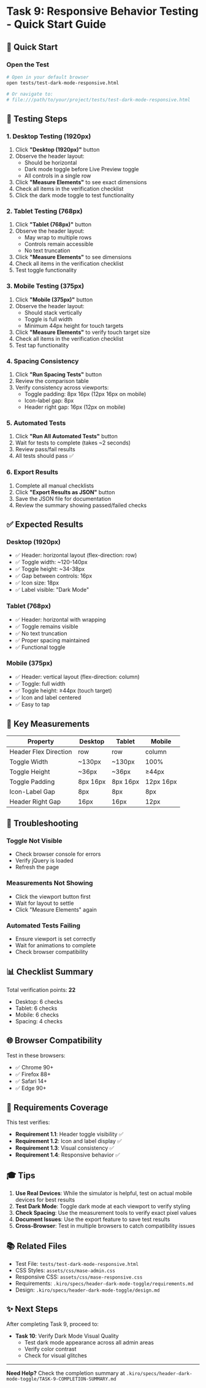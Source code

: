 # Task 9: Responsive Behavior Testing - Quick Start Guide

## 🚀 Quick Start

### Open the Test
```bash
# Open in your default browser
open tests/test-dark-mode-responsive.html

# Or navigate to:
# file:///path/to/your/project/tests/test-dark-mode-responsive.html
```

## 📱 Testing Steps

### 1. Desktop Testing (1920px)
1. Click **"Desktop (1920px)"** button
2. Observe the header layout:
   - Should be horizontal
   - Dark mode toggle before Live Preview toggle
   - All controls in a single row
3. Click **"Measure Elements"** to see exact dimensions
4. Check all items in the verification checklist
5. Click the dark mode toggle to test functionality

### 2. Tablet Testing (768px)
1. Click **"Tablet (768px)"** button
2. Observe the header layout:
   - May wrap to multiple rows
   - Controls remain accessible
   - No text truncation
3. Click **"Measure Elements"** to see dimensions
4. Check all items in the verification checklist
5. Test toggle functionality

### 3. Mobile Testing (375px)
1. Click **"Mobile (375px)"** button
2. Observe the header layout:
   - Should stack vertically
   - Toggle is full width
   - Minimum 44px height for touch targets
3. Click **"Measure Elements"** to verify touch target size
4. Check all items in the verification checklist
5. Test tap functionality

### 4. Spacing Consistency
1. Click **"Run Spacing Tests"** button
2. Review the comparison table
3. Verify consistency across viewports:
   - Toggle padding: 8px 16px (12px 16px on mobile)
   - Icon-label gap: 8px
   - Header right gap: 16px (12px on mobile)

### 5. Automated Tests
1. Click **"Run All Automated Tests"** button
2. Wait for tests to complete (takes ~2 seconds)
3. Review pass/fail results
4. All tests should pass ✅

### 6. Export Results
1. Complete all manual checklists
2. Click **"Export Results as JSON"** button
3. Save the JSON file for documentation
4. Review the summary showing passed/failed checks

## ✅ Expected Results

### Desktop (1920px)
- ✅ Header: horizontal layout (flex-direction: row)
- ✅ Toggle width: ~120-140px
- ✅ Toggle height: ~34-38px
- ✅ Gap between controls: 16px
- ✅ Icon size: 18px
- ✅ Label visible: "Dark Mode"

### Tablet (768px)
- ✅ Header: horizontal with wrapping
- ✅ Toggle remains visible
- ✅ No text truncation
- ✅ Proper spacing maintained
- ✅ Functional toggle

### Mobile (375px)
- ✅ Header: vertical layout (flex-direction: column)
- ✅ Toggle: full width
- ✅ Toggle height: ≥44px (touch target)
- ✅ Icon and label centered
- ✅ Easy to tap

## 🎯 Key Measurements

| Property | Desktop | Tablet | Mobile |
|----------|---------|--------|--------|
| Header Flex Direction | row | row | column |
| Toggle Width | ~130px | ~130px | 100% |
| Toggle Height | ~36px | ~36px | ≥44px |
| Toggle Padding | 8px 16px | 8px 16px | 12px 16px |
| Icon-Label Gap | 8px | 8px | 8px |
| Header Right Gap | 16px | 16px | 12px |

## 🐛 Troubleshooting

### Toggle Not Visible
- Check browser console for errors
- Verify jQuery is loaded
- Refresh the page

### Measurements Not Showing
- Click the viewport button first
- Wait for layout to settle
- Click "Measure Elements" again

### Automated Tests Failing
- Ensure viewport is set correctly
- Wait for animations to complete
- Check browser compatibility

## 📊 Checklist Summary

Total verification points: **22**
- Desktop: 6 checks
- Tablet: 6 checks
- Mobile: 6 checks
- Spacing: 4 checks

## 🌐 Browser Compatibility

Test in these browsers:
- ✅ Chrome 90+
- ✅ Firefox 88+
- ✅ Safari 14+
- ✅ Edge 90+

## 📝 Requirements Coverage

This test verifies:
- **Requirement 1.1**: Header toggle visibility ✅
- **Requirement 1.2**: Icon and label display ✅
- **Requirement 1.3**: Visual consistency ✅
- **Requirement 1.4**: Responsive behavior ✅

## 🎓 Tips

1. **Use Real Devices**: While the simulator is helpful, test on actual mobile devices for best results
2. **Test Dark Mode**: Toggle dark mode at each viewport to verify styling
3. **Check Spacing**: Use the measurement tools to verify exact pixel values
4. **Document Issues**: Use the export feature to save test results
5. **Cross-Browser**: Test in multiple browsers to catch compatibility issues

## 📚 Related Files

- Test File: `tests/test-dark-mode-responsive.html`
- CSS Styles: `assets/css/mase-admin.css`
- Responsive CSS: `assets/css/mase-responsive.css`
- Requirements: `.kiro/specs/header-dark-mode-toggle/requirements.md`
- Design: `.kiro/specs/header-dark-mode-toggle/design.md`

## ✨ Next Steps

After completing Task 9, proceed to:
- **Task 10**: Verify Dark Mode Visual Quality
  - Test dark mode appearance across all admin areas
  - Verify color contrast
  - Check for visual glitches

---

**Need Help?** Check the completion summary at `.kiro/specs/header-dark-mode-toggle/TASK-9-COMPLETION-SUMMARY.md`
